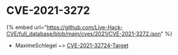 # CVE-2021-3272
{% embed url="https://github.com/Live-Hack-CVE/full_database/blob/main/cves/2021/CVE-2021-3272.json" %}

* MaximeSchlegel ~> [CVE-2021-32724-Target](https://www.alice-snow.ru/2021/database/cve-2021-3272/cve-2021-32724-target-maximeschlegel)